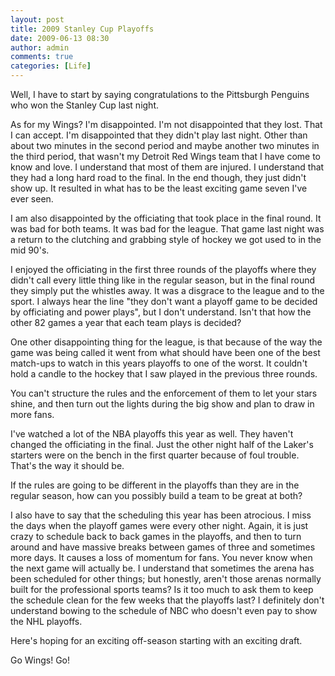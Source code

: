 ```yaml
---
layout: post
title: 2009 Stanley Cup Playoffs
date: 2009-06-13 08:30
author: admin
comments: true
categories: [Life]
---
```

Well, I have to start by saying congratulations to the Pittsburgh Penguins who won the Stanley Cup last night.

As for my Wings?  I'm disappointed.  I'm not disappointed that they lost.  That I can accept.  I'm disappointed that they didn't play last night.  Other than about two minutes in the second period and maybe another two minutes in the third period, that wasn't my Detroit Red Wings team that I have come to know and love.  I understand that most of them are injured.  I understand that they had a long hard road to the final.  In the end though, they just didn't show up.  It resulted in what has to be the least exciting game seven I've ever seen.

I am also disappointed by the officiating that took place in the final round.  It was bad for both teams.  It was bad for the league.  That game last night was a return to the clutching and grabbing style of hockey we got used to in the mid 90's.

I enjoyed the officiating in the first three rounds of the playoffs where they didn't call every little thing like in the regular season, but in the final round they simply put the whistles away.  It was a disgrace to the league and to the sport.  I always hear the line "they don't want a playoff game to be decided by officiating and power plays", but I don't understand.  Isn't that how the other 82 games a year that each team plays is decided?

One other disappointing thing for the league, is that because of the way the game was being called it went from what should have been one of the best match-ups to watch in this years playoffs to one of the worst.  It couldn't hold a candle to the hockey that I saw played in the previous three rounds.

You can't structure the rules and the enforcement of them to let your stars shine, and then turn out the lights during the big show and plan to draw in more fans.

I've watched a lot of the NBA playoffs this year as well.  They haven't changed the officiating in the final.  Just the other night half of the Laker's starters were on the bench in the first quarter because of foul trouble.  That's the way it should be.

If the rules are going to be different in the playoffs than they are in the regular season, how can you possibly build a team to be great at both?

I also have to say that the scheduling this year has been atrocious.  I miss the days when the playoff games were every other night.  Again, it is just crazy to schedule back to back games in the playoffs, and then to turn around and have massive breaks between games of three and sometimes more days.  It causes a loss of momentum for fans.  You never know when the next game will actually be.  I understand that sometimes the arena has been scheduled for other things; but honestly, aren't those arenas normally built for the professional sports teams?  Is it too much to ask them to keep the schedule clean for the few weeks that the playoffs last?  I definitely don't understand bowing to the schedule of NBC who doesn't even pay to show the NHL playoffs.

Here's hoping for an exciting off-season starting with an exciting draft.

Go Wings! Go!
